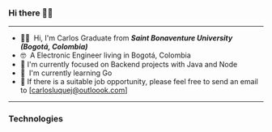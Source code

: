 ### Hi there 👋🏻
--- 
* ✌🏻   Hi, I'm Carlos Graduate from ***Saint Bonaventure University (Bogotá, Colombia)***
* 🤓  A Electronic Engineer living in Bogotá, Colombia
* 🌱  I'm currently focused on Backend projects with Java and Node
* 🐹  I'm currently learning Go 
* 📢  If there is a suitable job opportunity, please feel free to send an email to [carlosluquej@outloook.com] 
---
### Technologies

